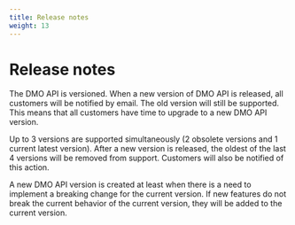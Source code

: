 ```yaml
---
title: Release notes
weight: 13
---
```


# Release notes

The DMO API is versioned. 
When a new version of DMO API is released, all customers will be notified by email. 
The old version will still be supported. This means that all customers have time to upgrade to a new DMO API version. 

Up to 3 versions are supported simultaneously (2 obsolete versions and 1 current latest version). After a new version is released, the oldest of the last 4 versions will be removed from support. Customers will also be notified of this action. 

A new DMO API version is created at least when there is a need to implement a breaking change for the current version. If new features do not break the current behavior of the current version, they will be added to the current version.

